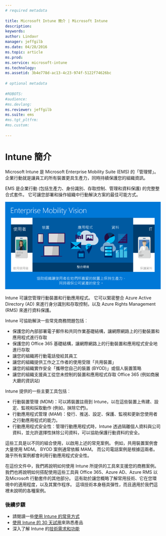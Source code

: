 ```yaml
---
# required metadata

title: Microsoft Intune 簡介 | Microsoft Intune
description:
keywords:
author: Lindavr
manager: jeffgilb
ms.date: 04/28/2016
ms.topic: article
ms.prod:
ms.service: microsoft-intune
ms.technology:
ms.assetid: 3b4e778d-ac13-4c23-974f-5122f74626bc

# optional metadata

#ROBOTS:
#audience:
#ms.devlang:
ms.reviewer: jeffgilb
ms.suite: ems
#ms.tgt_pltfrm:
#ms.custom:

---
```


# Intune 簡介
Microsoft Intune 是 Microsoft Enterprise Mobility Suite (EMS) 的「管理臂」。 企業行動就是讓員工的所有裝置更具生產力，同時持續保護您的組織資訊。  

EMS 是企業行動 (包括生產力、身份識別、存取控制、管理和資料保護) 的完整整合式套件。 它可讓您部署和操作組織中行動解決方案的最佳可能方式。  

![企業行動願景的影像](..\media\em-vision.png)

Intune 可讓您管理行動裝置和行動應用程式。 它可以緊密整合 Azure Active Directory (AD) 來進行身分識別和存取控制，以及 Azure Rights Management (RMS) 來進行資料保護。  

Intune 可協助解決一些常見商務問題包括︰

* 保護您的內部部署電子郵件和共同作業基礎結構，讓網際網路上的行動裝置和應用程式進行存取
* 保護您的 Office 365 基礎結構，讓網際網路上的行動裝置和應用程式安全地進行存取
* 讓您的組織將行動電話發給其員工
* 讓您的組織提供工作之工作者的使用受限「共用裝置」
* 讓您的組織實作安全「攜帶您自己的裝置 (BYOD)」或個人裝置策略
* 讓您的組織支援員工從您未控制的裝置和應用程式存取 Office 365 (例如商展大廳的資訊站)

Intune 提供的一些主要工具包括︰
* 行動裝置管理 (MDM)：可以將裝置註冊到 Intune，以在這些裝置上佈建、設定、監視和採取動作 (例如，抹除它們)。
* 行動應用程式管理 (MAM)：發行、推送、設定、保護、監視和更新您使用者之行動應用程式的能力。
* 行動應用程式安全性︰管理行動應用程式時，Intune 透過隔離個人資料與公司資料，並允許選擇性抹除公司資料，可以協助保護行動資料的安全。

這些工具是以不同的組合使用，以啟用上述的常見案例。 例如，共用裝置案例會大量使用 MDM。 BYOD 案例通常依賴 MAM。 而公司電話案例是根據這兩者。 幾乎所有案例都會利用行動應用程式安全性。

在這份文件中，我們將說明如何使用 Intune 所提供的工具來支援您的商務案例。  我們也將說明如何搭配使用這些工具與 Office 365、Azure AD、Azure RMS 以及Microsoft 行動套件的其他部分。 這有助於讓您概略了解常用技術、它在您環境中的適用程度，以及其實作程序。 這項技術本身極具彈性，而且適用於我們這裡未說明的各種案例。

### 後續步驟
* 請閱讀一些[使用 Intune 的常見方式](common-ways-to-use-intune.md)
* [使用 Intune 的 30 天試用](get-started-with-a-30-day-trial-of-microsoft-intune.md)來熟悉產品
* 深入了解 Intune 的[技術需求和功能](/intune/get-started/what-to-know-before-you-start-microsoft-intune)


<!--HONumber=May16_HO2-->


